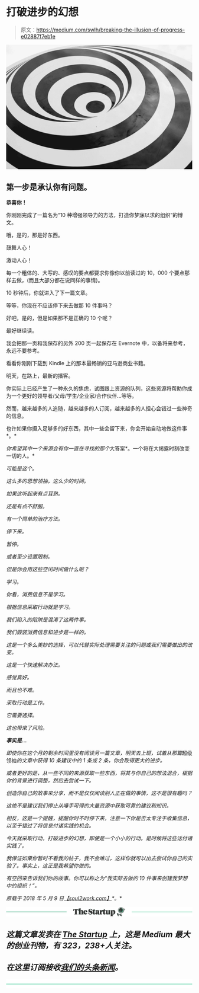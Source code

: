 # 打破进步的幻想

> 原文：<https://medium.com/swlh/breaking-the-illusion-of-progress-e02887f7eb1e>

![](img/e16e47915f56a85f09761d018dbee80c.png)

## 第一步是承认你有问题。

**恭喜你！**

你刚刚完成了一篇名为“10 种增强领导力的方法，打造你梦寐以求的组织”的博文。

哦，是的，那是好东西。

鼓舞人心！

激动人心！

每一个粗体的、大写的、感叹的要点都要求你像你以前读过的 10，000 个要点那样去做，(而且大部分都在说同样的事情)。

10 秒钟后，你就进入了下一篇文章。

等等，你现在不应该停下来去做那 10 件事吗？

好吧，是的，但是如果那不是正确的 10 个呢？

最好继续读。

我会把那一页和我保存的另外 200 页一起保存在 Evernote 中，以备将来参考，永远不要参考。

看看你刚刚下载到 Kindle 上的那本最畅销的亚马逊商业书籍。

明天，在路上，最新的播客。

你实际上已经产生了一种永久的焦虑，试图跟上资源的队列，这些资源将帮助你成为一个更好的领导者/父母/学生/企业家/合作伙伴…等等。

然而，越来越多的人追随，越来越多的人订阅，越来越多的人担心会错过一些神奇的信息。

也许如果你摄入足够多的好东西，其中一些会留下来，你会开始自动地做这件事*。*

*你希望其中一个来源会有你一直在寻找的那个*大答案*。一个将在大揭露时刻改变一切的人。*

*可能是这个。*

*这么多的思想领袖，这么少的时间。*

*如果这听起来有点耳熟。*

*还是有点不舒服。*

*有一个简单的治疗方法。*

*停下来。*

*暂停。*

*或者至少设置限制。*

*但是你会用这些空闲时间做什么呢？*

*学习。*

*你看，消费信息不是学习。*

*根据信息采取行动就是学习。*

*我们陷入的陷阱是混淆了这两件事。*

*我们假装消费信息和进步是一样的。*

*这是一个多么美妙的选择，可以代替实际处理需要关注的问题或我们需要做出的改变。*

*这是一个快速解决办法。*

*感觉真好。*

*而且也不难。*

*采取行动是工作。*

*它需要选择。*

*这也带来了风险。*

***事实是…***

*即使你在这个月的剩余时间里没有阅读另一篇文章，明天去上班，试着从那篇*超级领袖*的文章中获得 10 条建议中的 1 条或 2 条，你会取得更大的进步。*

*或者更好的是，从一些不同的来源获取一些东西，将其与你自己的想法混合，根据你的背景进行调整，然后去尝试一下。*

*创造你自己的故事来分享，而不是仅仅阅读别人正在做的事情，这不是很有趣吗？*

*这绝不是建议我们停止从唾手可得的大量资源中获取可靠的建议和知识。*

*相反，这是一个提醒，提醒你时不时停下来，注意一下你是否太专注于收集信息，以至于错过了将信息付诸实践的机会。*

*今天就采取行动，打破进步的幻想，即使是一个小小的行动。是时候将这些话付诸实践了。*

*我保证如果你暂时不看我的帖子，我不会难过，这样你就可以出去尝试你自己的实验了。事实上，这正是我希望你做的。*

*有空回来告诉我们你的故事。你可以称之为“我实际去做的 10 件事来创建我梦想中的组织！”。*

**原载于 2018 年 5 月 9 日*[*【soul2work.com】*](https://soul2work.com/2018/05/breaking-the-illusion-of-progress/)*。**

*[![](img/308a8d84fb9b2fab43d66c117fcc4bb4.png)](https://medium.com/swlh)*

## *这篇文章发表在 [The Startup](https://medium.com/swlh) 上，这是 Medium 最大的创业刊物，有 323，238+人关注。*

## *在这里订阅接收[我们的头条新闻](http://growthsupply.com/the-startup-newsletter/)。*

*[![](img/b0164736ea17a63403e660de5dedf91a.png)](https://medium.com/swlh)*